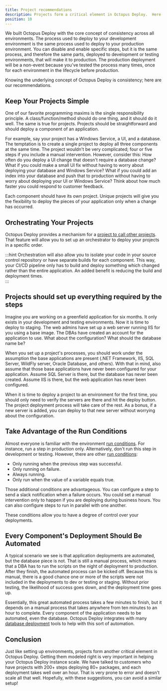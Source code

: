 ```yaml
---
title: Project recommendations
description: Projects form a critical element in Octopus Deploy.  Here, we cover some recommendations for projects; getting started on the right foot is vital in helping your Octopus Deploy instance scale.
position: 10
---
```


We built Octopus Deploy with the core concept of consistency across all environments.  The process used to deploy to your development environment is the same process used to deploy to your production environment. You can disable and enable specific steps, but it is the same process, and therefore the same parts, deployed to development or testing environments, that will make it to production.  The production deployment will be a non-event because you've tested the process many times, once for each environment in the lifecycle before production. 

Knowing the underlying concept of Octopus Deploy is consistency; here are our recommendations.

## Keep Your Projects Simple

One of our favorite programming maxims is the single responsibility principle.  A class/function/method should do one thing, and it should do it well.  The same is true for projects.  Projects should be straightforward and should deploy a component of an application.  

For example, say your project has a Windows Service, a UI, and a database.  The temptation is to create a single project to deploy all three components at the same time.  The project wouldn't be very complicated;   four or five steps if you include a manual intervention.  However, consider this: How often do you deploy a UI change that doesn't require a database change?  What if you could make a small UI fix without having to worry about deploying your database and Windows Service?  What if you could add an index into your database and push that to production without having to worry about deploying your UI or Windows Service?   Think about how much faster you could respond to customer feedback.  

Each component should have its own project.  Unique projects will give you the flexibility to deploy the pieces of your application only when a change has occurred.

## Orchestrating Your Projects

Octopus Deploy provides a mechanism for a [project to call other projects](/docs/projects/coordinating-multiple-projects/index.md).  That feature will allow you to set up an orchestrator to deploy your projects in a specific order.

:::hint
Orchestration will also allow you to isolate your code in your source control repository or have separate builds for each component.  This way, your CI/CD pipeline only has to build and deploy something which changed rather than the entire application.  An added benefit is reducing the build and deployment times.  
:::

## Projects should set up everything required by the steps

Imagine you are working on a greenfield application for six months.  It only exists in your development and testing environments.  Now it is time to deploy to staging.  The web admins have set up a web server running IIS for you using a base image.  The DBAs have created an account for the application to use.  What about the configuration?  What should the database name be?  

When you set up a project's processes, you should work under the assumption the base applications are present (.NET Framework, IIS, SQL Server, WildFly server, Oracle Database, and others).  With that in mind, also assume that those base applications have never been configured for your application.  Assume SQL Server is there, but the database has never been created.  Assume IIS is there, but the web application has never been configured.

When it is time to deploy a project to an environment for the first time, you should only need to verify the servers are there and hit the deploy button.  The project deployment process will take care of the rest.  As a bonus, if a new server is added, you can deploy to that new server without worrying about the configuration.  

## Take Advantage of the Run Conditions

Almost everyone is familiar with the environment [run conditions](/docs/deployment-process/conditions/index.md).  For instance, run a step in production only.  Alternatively, don't run this step in development or testing.  However, there are other [run conditions](/docs/deployment-process/conditions/index.md#run-condition):

 - Only running when the previous step was successful.
 - Only running on failure.
 - Always running.
 - Only run when the value of a variable equals true.  

Those additional conditions are advantageous.  You can configure a step to send a slack notification when a failure occurs.  You could set a manual intervention only to happen if you are deploying during business hours.  You can also configure steps to run in parallel with one another.

These conditions allow you to have a degree of control over your deployments.  

## Every Component's Deployment Should Be Automated

A typical scenario we see is that application deployments are automated, but the database piece is not.  That is still a manual process, which means that a DBA has to run the scripts on the night of deployment to production.  After they finish, the automated process can be kicked off.  Because this is manual, there is a good chance one or more of the scripts were not included in the deployments to dev or testing or staging.  Without prior testing, the likelihood of success goes down, and the deployment time goes up.

Essentially, this great automated process takes a few minutes to finish, but it depends on a manual process that takes anywhere from ten minutes to an hour to complete.  Every component of the application needs to be automated, even the database.  Octopus Deploy integrates with many [database deployment](/docs/deployment-examples/database-deployments/index.md) tools to help with this sort of automation.

## Conclusion

Just like setting up environments, projects form another critical element in Octopus Deploy. Getting them modeled right is very important in helping your Octopus Deploy instance scale. We have talked to customers who have projects with 200+ steps deploying 80+ packages, and each deployment takes well over an hour. That is very prone to error and doesn't scale all that well. Hopefully, with these suggestions, you can avoid a similar setup!